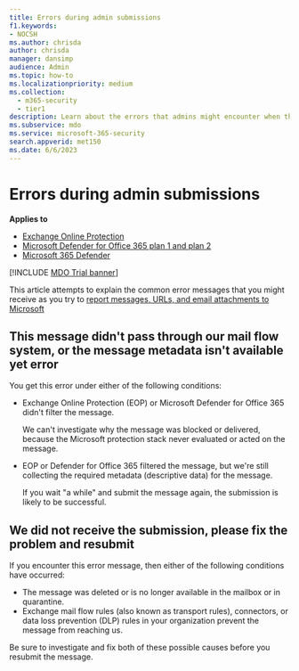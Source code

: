 ```yaml
---
title: Errors during admin submissions
f1.keywords:
- NOCSH
ms.author: chrisda
author: chrisda
manager: dansimp
audience: Admin
ms.topic: how-to
ms.localizationpriority: medium
ms.collection:
  - m365-security
  - tier1
description: Learn about the errors that admins might encounter when they try to report email, URLs, and email attachments to Microsoft as false positives and false negatives.
ms.subservice: mdo
ms.service: microsoft-365-security
search.appverid: met150
ms.date: 6/6/2023
---
```


# Errors during admin submissions

**Applies to**
- [Exchange Online Protection](eop-about.md)
- [Microsoft Defender for Office 365 plan 1 and plan 2](defender-for-office-365.md)
- [Microsoft 365 Defender](../defender/microsoft-365-defender.md)

[!INCLUDE [MDO Trial banner](../includes/mdo-trial-banner.md)]

This article attempts to explain the common error messages that you might receive as you try to [report messages, URLs, and email attachments to Microsoft](submissions-admin.md)

## This message didn't pass through our mail flow system, or the message metadata isn't available yet error

You get this error under either of the following conditions:

- Exchange Online Protection (EOP) or Microsoft Defender for Office 365 didn't filter the message.

  We can't investigate why the message was blocked or delivered, because the Microsoft protection stack never evaluated or acted on the message.

- EOP or Defender for Office 365 filtered the message, but we're still collecting the required metadata (descriptive data) for the message.

  If you wait "a while" and submit the message again, the submission is likely to be successful.

## We did not receive the submission, please fix the problem and resubmit

If you encounter this error message, then either of the following conditions have occurred:

- The message was deleted or is no longer available in the mailbox or in quarantine.
- Exchange mail flow rules (also known as transport rules), connectors, or data loss prevention (DLP) rules in your organization prevent the message from reaching us.

Be sure to investigate and fix both of these possible causes before you resubmit the message.
